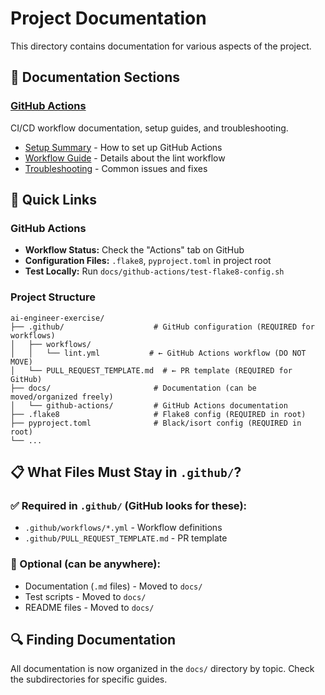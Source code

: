 # Project Documentation

This directory contains documentation for various aspects of the project.

## 📂 Documentation Sections

### [GitHub Actions](github-actions/)
CI/CD workflow documentation, setup guides, and troubleshooting.

- [Setup Summary](github-actions/SETUP_SUMMARY.md) - How to set up GitHub Actions
- [Workflow Guide](github-actions/README.md) - Details about the lint workflow
- [Troubleshooting](github-actions/FLAKE8_FIX.md) - Common issues and fixes

## 🚀 Quick Links

### GitHub Actions
- **Workflow Status:** Check the "Actions" tab on GitHub
- **Configuration Files:** `.flake8`, `pyproject.toml` in project root
- **Test Locally:** Run `docs/github-actions/test-flake8-config.sh`

### Project Structure
```
ai-engineer-exercise/
├── .github/                    # GitHub configuration (REQUIRED for workflows)
│   ├── workflows/
│   │   └── lint.yml           # ← GitHub Actions workflow (DO NOT MOVE)
│   └── PULL_REQUEST_TEMPLATE.md  # ← PR template (REQUIRED for GitHub)
├── docs/                       # Documentation (can be moved/organized freely)
│   └── github-actions/         # GitHub Actions documentation
├── .flake8                     # Flake8 config (REQUIRED in root)
├── pyproject.toml              # Black/isort config (REQUIRED in root)
└── ...
```

## 📋 What Files Must Stay in `.github/`?

### ✅ Required in `.github/` (GitHub looks for these):
- `.github/workflows/*.yml` - Workflow definitions
- `.github/PULL_REQUEST_TEMPLATE.md` - PR template

### 📄 Optional (can be anywhere):
- Documentation (`.md` files) - Moved to `docs/`
- Test scripts - Moved to `docs/`
- README files - Moved to `docs/`

## 🔍 Finding Documentation

All documentation is now organized in the `docs/` directory by topic. Check the subdirectories for specific guides.


